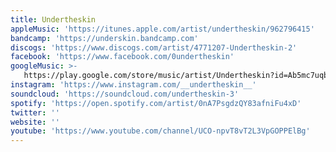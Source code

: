 ```yaml
---
title: Undertheskin
appleMusic: 'https://itunes.apple.com/artist/undertheskin/962796415'
bandcamp: 'https://underskin.bandcamp.com'
discogs: 'https://www.discogs.com/artist/4771207-Undertheskin-2'
facebook: 'https://www.facebook.com/0undertheskin'
googleMusic: >-
   https://play.google.com/store/music/artist/Undertheskin?id=Ab5mc7uqblf7ryqhxzwtlzp6ujm
instagram: 'https://www.instagram.com/__undertheskin__'
soundcloud: 'https://soundcloud.com/undertheskin-3'
spotify: 'https://open.spotify.com/artist/0nA7PsgdzQY83afniFu4xD'
twitter: ''
website: ''
youtube: 'https://www.youtube.com/channel/UCO-npvT8vT2L3VpGOPPElBg'
---
```

